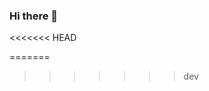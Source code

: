 ### Hi there 👋

<<<<<<< HEAD
<!--
=======

>>>>>>> dev
**react-hangul/react-hangul** is a ✨ 🌱 ui component library ✨ and 🔭 aims to become a complete design system to provide 🤔 developers a robust and easy way to create awesomeness 👯.

⚡ Inspiration to this project comes from a magestic beast Hangul(Kashmir Stag) which is strong, beautiful and agile. 

⚡ Hangul(Kashmir Stag) is on the verge of exitinction and if you like this project or the insipiration behind it, please spread the word to create 
awareness about this beautiful animal.
<<<<<<< HEAD
-->
=======

>>>>>>> dev
